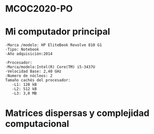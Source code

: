 # MCOC2020-PO
# Mi computador principal
    -Marca /modelo: HP EliteBook Revolve 810 G1
    -Tipo: Notebook
    -Año adquisición:2014

    -Procesador:
    -Marca/modelo:Intel(R) Core(TM) i5-3437U
    -Velocidad Base: 2,40 GHz
    -Numero de núcleos: 2
    Tamaño cachés del procesador: 
       -L1: 128 kB
       -L2: 512 kB
       -L3: 3,0 MB
# Matrices dispersas y complejidad computacional
    
    
     
